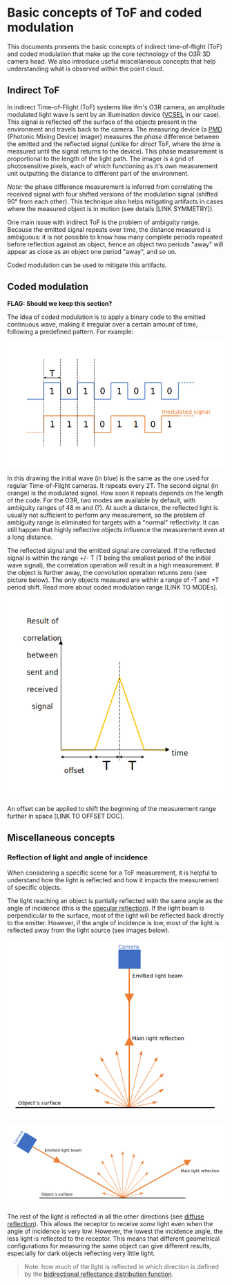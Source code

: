 # Basic concepts of ToF and coded modulation

This documents presents the basic concepts of indirect time-of-flight (ToF) and coded modulation that make up the core technology of the O3R 3D camera head. We also introduce useful miscellaneous concepts that help understanding what is observed within the point cloud.

## Indirect ToF
 
In indirect Time-of-Flight (ToF) systems like ifm's O3R camera, an amplitude modulated light wave is sent by an illumination device ([VCSEL](https://en.wikipedia.org/wiki/Vertical-cavity_surface-emitting_laser) in our case). This signal is reflected off the surface of the objects present in the environment and travels back to the camera. The measuring device (a [PMD](https://pmdtec.com/en/technology/time-of-flight/) (Photonic Mixing Device) imager) measures the *phase* difference between the emitted and the reflected signal (unlike for *direct* ToF, where the *time* is measured until the signal returns to the device). This phase measurement is proportional to the length of the light path. The imager is a grid of photosensitive pixels, each of which functioning as it's own measurement unit outputting the distance to different part of the environment. 

*Note:* the phase difference measurement is inferred from correlating the received signal with four shifted versions of the modulation signal (shifted 90° from each other). This technique also helps mitigating artifacts in cases where the measured object is in motion (see details [LINK SYMMETRY]). 

One main issue with indirect ToF is the problem of ambiguity range. Because the emitted signal repeats over time, the distance measured is ambiguous: it is not possible to know how many complete periods repeated before reflection against an object, hence an object two periods "away" will appear as close as an object one period "away", and so on. 

Coded modulation can be used to mitigate this artifacts. 

## Coded modulation
**FLAG: Should we keep this section?**

The idea of coded modulation is to apply a binary code to the emitted continuous wave, making it irregular over a certain amount of time, following a predefined pattern. For example: 

![Modulated signal](resources/modulated_signal.png)
 
In this drawing the initial wave (in blue) is the same as the one used for regular Time-of-Flight cameras. It repeats every 2T. The second signal (in orange) is the modulated signal. How soon it repeats depends on the length of the code. For the O3R, two modes are available by default, with ambiguity ranges of 48 m and (?). At such a distance, the reflected light is usually not sufficient to perform any measurement, so the problem of ambiguity range is eliminated for targets with a "normal" reflectivity. It can still happen that highly reflective objects influence the measurement even at a long distance. 

The reflected signal and the emitted signal are correlated. If the reflected signal is within the range +/- T (T being the smallest period of the initial wave signal), the correlation operation will result in a high measurement. If the object is further away, the convolution operation returns zero (see picture below). The only objects measured are within a range of -T and +T period shift. Read more about coded modulation range [LINK TO MODEs]. 

![Correlation function](resources/correlation.png)

 
 An offset can be applied to shift the beginning of the measurement range further in space [LINK TO OFFSET DOC]. 


## Miscellaneous concepts 

### Reflection of light and angle of incidence

When considering a specific scene for a ToF measurement, it is helpful to understand how the light is reflected and how it impacts the measurement of specific objects. 

The light reaching an object is partially reflected with the same angle as the angle of incidence (this is the [specular reflection](https://en.wikipedia.org/wiki/Specular_reflection)). If the light beam is perpendicular to the surface, most of the light will be reflected back directly to the emitter. However, if the angle of incidence is low, most of the light is reflected away from the light source  (see images below).

![Reflective light with perpendicular incidence angle](resources/light_reflection_perp.png)

![Reflective light with low incidence angle](resources/light_reflection_angle.png)

The rest of the light is reflected in all the other directions (see [diffuse reflection](https://en.wikipedia.org/wiki/Diffuse_reflection)). This allows the receptor to receive *some* light even when the angle of incidence is very low. However, the lowest the incidence angle, the less light is reflected to the receptor. This means that different geometrical configurations for measuring the same object can give different results, especially for dark objects reflecting very little light.

> Note: how much of the light is reflected in which direction is defined by the [bidirectional reflectance distribution function](https://en.wikipedia.org/wiki/Bidirectional_reflectance_distribution_function).
